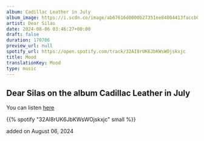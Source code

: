 ```yaml
---
album: Cadillac Leather in July
album_image: https://i.scdn.co/image/ab67616d0000b27351ee84004413faccb04d9cca
artist: Dear Silas
date: 2024-08-06 03:46:27+00:00
draft: false
duration: 170706
preview_url: null
spotify_url: https://open.spotify.com/track/32AI8rUK6JbKWsWOjskxjc
title: Mood
translationKey: Mood
type: music
---
```


## Dear Silas on the album Cadillac Leather in July

You can listen [here](https://open.spotify.com/track/32AI8rUK6JbKWsWOjskxjc)

{{% spotify "32AI8rUK6JbKWsWOjskxjc" small %}}

added on August 06, 2024